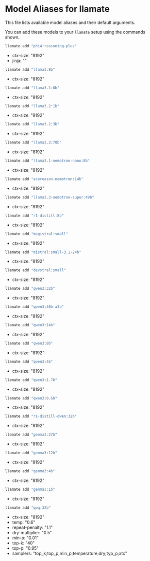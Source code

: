 # Model Aliases for llamate

This file lists available model aliases and their default arguments.

You can add these models to your `llamate` setup using the commands shown.

```bash
llamate add "phi4:reasoning-plus"
```
- ctx-size: "8192"
- jinja: ""

```bash
llamate add "llama3:8b"
```
- ctx-size: "8192"

```bash
llamate add "llama3.1:8b"
```
- ctx-size: "8192"

```bash
llamate add "llama3.2:1b"
```
- ctx-size: "8192"

```bash
llamate add "llama3.2:3b"
```
- ctx-size: "8192"

```bash
llamate add "llama3.3:70b"
```
- ctx-size: "8192"

```bash
llamate add "llama3.1-nemotron-nano:8b"
```
- ctx-size: "8192"

```bash
llamate add "acereason-nemotron:14b"
```
- ctx-size: "8192"

```bash
llamate add "llama3.3-nemotron-super:49b"
```
- ctx-size: "8192"

```bash
llamate add "r1-distill:8b"
```
- ctx-size: "8192"

```bash
llamate add "magistral:small"
```
- ctx-size: "8192"

```bash
llamate add "mistral:small-3.1-24b"
```
- ctx-size: "8192"

```bash
llamate add "devstral:small"
```
- ctx-size: "8192"

```bash
llamate add "qwen3:32b"
```
- ctx-size: "8192"

```bash
llamate add "qwen3:30b-a3b"
```
- ctx-size: "8192"

```bash
llamate add "qwen3:14b"
```
- ctx-size: "8192"

```bash
llamate add "qwen3:8b"
```
- ctx-size: "8192"

```bash
llamate add "qwen3:4b"
```
- ctx-size: "8192"

```bash
llamate add "qwen3:1.7b"
```
- ctx-size: "8192"

```bash
llamate add "qwen3:0.6b"
```
- ctx-size: "8192"

```bash
llamate add "r1-distill-qwen:32b"
```
- ctx-size: "8192"

```bash
llamate add "gemma3:27b"
```
- ctx-size: "8192"

```bash
llamate add "gemma3:12b"
```
- ctx-size: "8192"

```bash
llamate add "gemma3:4b"
```
- ctx-size: "8192"

```bash
llamate add "gemma3:1b"
```
- ctx-size: "8192"

```bash
llamate add "qwq:32b"
```
- ctx-size: "8192"
- temp: "0.6"
- repeat-penalty: "1.1"
- dry-multiplier: "0.5"
- min-p: "0.01"
- top-k: "40"
- top-p: "0.95"
- samplers: "top_k;top_p;min_p;temperature;dry;typ_p;xtc"
